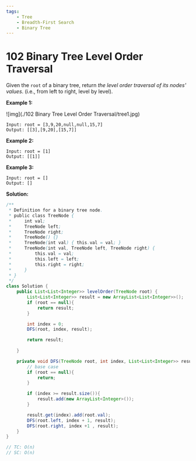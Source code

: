 ```yaml
---
tags:
    - Tree
    - Breadth-First Search	
    - Binary Tree
---
```




# 102 Binary Tree Level Order Traversal

Given the `root` of a binary tree, return *the level order traversal of its nodes' values*. (i.e., from left to right, level by level).

**Example 1:**

![img](./102 Binary Tree Level Order Traversal/tree1.jpg)

```
Input: root = [3,9,20,null,null,15,7]
Output: [[3],[9,20],[15,7]]
```

**Example 2:**

```
Input: root = [1]
Output: [[1]]
```

**Example 3:**

```
Input: root = []
Output: []
```



**Solution:**

```java
/**
 * Definition for a binary tree node.
 * public class TreeNode {
 *     int val;
 *     TreeNode left;
 *     TreeNode right;
 *     TreeNode() {}
 *     TreeNode(int val) { this.val = val; }
 *     TreeNode(int val, TreeNode left, TreeNode right) {
 *         this.val = val;
 *         this.left = left;
 *         this.right = right;
 *     }
 * }
 */
class Solution {
    public List<List<Integer>> levelOrder(TreeNode root) {
        List<List<Integer>> result = new ArrayList<List<Integer>>();
        if (root == null){
            return result;
        }

        int index = 0;
        DFS(root, index, result);

        return result;
        
    }

    private void DFS(TreeNode root, int index, List<List<Integer>> result){
        // base case
        if (root == null){
            return;
        }

        if (index >= result.size()){
            result.add(new ArrayList<Integer>());
        }

        result.get(index).add(root.val);
        DFS(root.left, index + 1, result);
        DFS(root.right, index +1 , result);
    }
}

// TC: O(n)
// SC: O(n)
```

